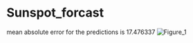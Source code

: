 # Sunspot_forcast
mean absolute error for the predictions is 17.476337
![Figure_1](https://user-images.githubusercontent.com/71874819/126100011-728b39de-a876-45e6-97c1-dc2bae48d5a1.png)
